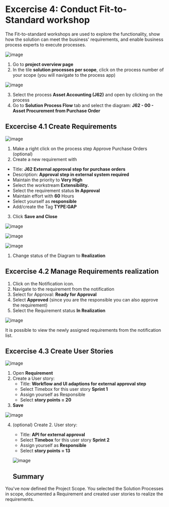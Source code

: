 # Excercise 4: Conduct Fit-to-Standard workshop

The Fit-to-standard workshops are used to explore the functionality, show how the solution can meet the business' requirements, and enable business process experts to execute processes. 


![image](https://github.com/SAP-samples/teched2023-DT165/assets/148057376/b3b11573-3422-4d6d-ad90-a1ff6628d2d5)


1. Go to **project overview page**
2. In the tile **solution processes per scope**, click on the process number of your scope (you will navigate to the process app)


![image](https://github.com/SAP-samples/teched2023-DT165/assets/148057376/c404a53a-bf3e-4bf7-929d-a0fdcbe24dd3)


3. Select the process **Asset Accounting (J62)** and open by clicking on the process 
4. Go to **Solution Process Flow** tab and select the diagram: **J62 - 00 - Asset Procurement from Purchase Order**



## Excercise 4.1 Create Requirements 



![image](https://github.com/SAP-samples/teched2023-DT165/assets/148057376/0a3417da-1ea1-44d3-b72e-9a1657b16b89)



1. Make a right click on the process step Approve Purchase Orders (optional) 
2. Create a new requirement with  
  * Title: **J62 External approval step for purchase orders** 
  * Description: **Approval step in external system required** 
  * Maintain the priority to **Very High** 
  * Select the workstream **Extensibility.** 
  * Select the requirement status **In Approval** 
  * Maintain effort with **60** Hours 
  * Select yourself as **responsible** 
  * Add/create the Tag **TYPE:GAP** 

 

3. Click **Save and Close** 


![image](https://github.com/SAP-samples/teched2023-DT165/assets/148057376/40021011-5778-498c-a10b-b49eb84dfa95)

![image](https://github.com/SAP-samples/teched2023-DT165/assets/148057376/f0af42cb-2ca3-4771-8a0e-d068fbf9960d)

![image](https://github.com/SAP-samples/teched2023-DT165/assets/148057376/ad90a739-a53a-4103-bf5c-b69684f59061)


1. Change status of the Diagram to **Realization**



## Excercise 4.2 Manage Requirements realization 

 

1. Click on the Notification icon.  
2. Navigate to the requirement from the notification 
3. Select for Approval: **Ready for Approval** 
4. Select **Approved** (since you are the responsible you can also approve the requirement) 
5. Select the Requirement status **In Realization**


![image](https://github.com/SAP-samples/teched2023-DT165/assets/148057376/e8050c06-e081-497e-b4ef-e4e526b3ab94)


It is possible to view the newly assigned requirements from the notification list. 



## Excercise 4.3 Create User Stories 


![image](https://github.com/SAP-samples/teched2023-DT165/assets/148057376/0cbe50b0-13db-48e3-9832-e4e2f1835657)


1. Open **Requirement** 
2. Create a User story:
   - Title: **Workflow and UI adaptions for external approval step**
   - Select Timebox for this user story **Sprint 1**
   - Assign yourself as Responsible
   - Select **story points = 20** 
4. **Save**


![image](https://github.com/SAP-samples/teched2023-DT165/assets/148057376/bc52e198-a2cb-411b-8914-33a48a568856)


4. (optional) Create 2. User story:
   - Title: **API for external approval**
   - Select **Timebox** for this user story **Sprint 2**
   - Assign yourself as **Responsible**
   - Select **story points = 13**

   ![image](https://github.com/SAP-samples/teched2023-DT165/assets/148057376/34c8b6e1-3be5-4b44-afec-6a2451d84875)

   ## Summary 

You've now defined the Project Scope. You selected the Solution Processes in scope, documented a Requirement and created user stories to realize the requirements. 







 





